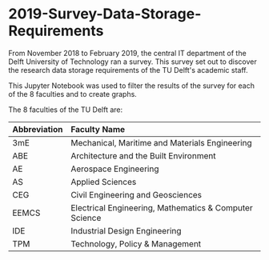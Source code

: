 # 2019-Survey-Data-Storage-Requirements
From November 2018 to February 2019, the central IT department of the Delft University of Technology ran a survey. This survey set out to discover the research data storage requirements of the TU Delft's academic staff.

This Jupyter Notebook was used to filter the results of the survey for each of the 8 faculties and to create graphs.

The 8 faculties of the TU Delft are:

| Abbreviation | Faculty Name   |
| :----        |     :----      |
| 3mE          | Mechanical, Maritime and Materials Engineering |
| ABE          | Architecture and the Built Environment |
| AE           | Aerospace Engineering |
| AS           | Applied Sciences |
| CEG          | Civil Engineering and Geosciences |
| EEMCS        | Electrical Engineering, Mathematics & Computer Science |
| IDE          | Industrial Design Engineering |
| TPM          | Technology, Policy & Management |
